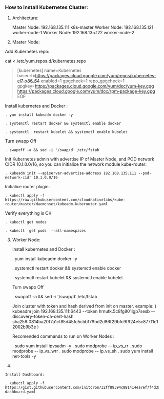 ### How to install Kubernetes Cluster:

1) Architecture:

    Master Node: 192.168.135.111 k8s-master
    Worker Node: 192.168.135.121 worker-node-1
    Worker Node: 192.168.135.122 worker-node-2


2) Master Node:


Add Kubernetes repo:

cat <<EOF > /etc/yum.repos.d/kubernetes.repo
> [kubernetes]
> name=Kubernetes
> baseurl=https://packages.cloud.google.com/yum/repos/kubernetes-el7-x86_64
> enabled=1
> gpgcheck=1
> repo_gpgcheck=1
> gpgkey=https://packages.cloud.google.com/yum/doc/yum-key.gpg
>         https://packages.cloud.google.com/yum/doc/rpm-package-key.gpg
> EOF


Install kubernetes and Docker :



    . yum install kubeadm docker -y

    . systemctl restart docker && systemctl enable docker

    . systemctl  restart kubelet && systemctl enable kubelet
    
Turn swapp Off

    . swapoff -a && sed -i '/swap/d' /etc/fstab

Init Kubernetes admin with advertise IP of Master Node, and POD network CIDR 10.1.0.0/16, so you can initialice the network module kube-router:

    . kubeadm init --apiserver-advertise-address 192.168.135.111 --pod-network-cidr 10.1.0.0/16

Initialice router plugin:

    . kubectl apply -f https://raw.githubusercontent.com/cloudnativelabs/kube-router/master/daemonset/kubeadm-kuberouter.yaml

Verify everything is OK

    . kubectl get nodes

    . kubectl  get pods  --all-namespaces

3) Worker Node:

    Install kubernetes and Docker :


    . yum install kubeadm docker -y

    . systemctl restart docker && systemctl enable docker

    . systemctl  restart kubelet && systemctl enable kubelet

    Turn swapp Off

    . swapoff -a && sed -i '/swap/d' /etc/fstab

    Join cluster with token and hash derived from init on master. example: ( kubeadm join 192.168.135.111:6443 --token hrnutk.5c8fg801igp7sesb --discovery-token-ca-cert-hash sha256:0814ba20f7a1cf85d45fc5cbb179bd2d86f29bfc9f924e5c877f1e12002b9b3e )


    Recomended commands to run on Worker Nodes :

    . sudo yum install ipvsadm -y
    . sudo modprobe -- ip_vs_rr
    . sudo modprobe -- ip_vs_wrr
    . sudo modprobe -- ip_vs_sh
    . sudo yum install net-tools -y


4)

    Install Dashboard: 

    . kubectl apply -f https://gist.githubusercontent.com/initcron/32ff89394c881414ea7ef7f4d3a1d499/raw/4863613585d05f9360321c7141cc32b8aa305605/kube-dashboard.yaml
 